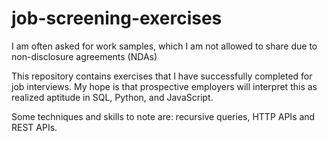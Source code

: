 # job-screening-exercises

I am often asked for work samples, which I am not allowed to share due to non-disclosure agreements (NDAs)

This repository contains exercises that I have successfully completed for job interviews. 
My hope is that prospective employers will interpret this as realized aptitude in SQL, Python, and JavaScript.

Some techniques and skills to note are: recursive queries, HTTP APIs and REST APIs.
